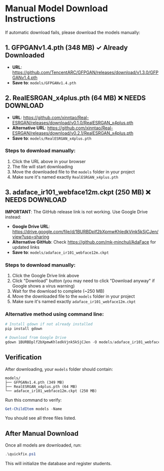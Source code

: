 # Manual Model Download Instructions

If automatic download fails, please download the models manually:

## 1. GFPGANv1.4.pth (348 MB) ✓ Already Downloaded

- **URL**: https://github.com/TencentARC/GFPGAN/releases/download/v1.3.0/GFPGANv1.4.pth
- **Save to**: `models/GFPGANv1.4.pth`

## 2. RealESRGAN_x4plus.pth (64 MB) ❌ NEEDS DOWNLOAD

- **URL**: https://github.com/xinntao/Real-ESRGAN/releases/download/v0.1.0/RealESRGAN_x4plus.pth
- **Alternative URL**: https://github.com/xinntao/Real-ESRGAN/releases/download/v0.2.1/RealESRGAN_x4plus.pth
- **Save to**: `models/RealESRGAN_x4plus.pth`

### Steps to download manually:

1. Click the URL above in your browser
2. The file will start downloading
3. Move the downloaded file to the `models` folder in your project
4. Make sure it's named exactly `RealESRGAN_x4plus.pth`

## 3. adaface_ir101_webface12m.ckpt (250 MB) ❌ NEEDS DOWNLOAD

**IMPORTANT**: The GitHub release link is not working. Use Google Drive instead:

- **Google Drive URL**: https://drive.google.com/file/d/1BURBDplf2bXpmwKhledkVjnk5kSjCJen/view?usp=sharing
- **Alternative GitHub**: Check https://github.com/mk-minchul/AdaFace for updated links
- **Save to**: `models/adaface_ir101_webface12m.ckpt`

### Steps to download manually:

1. Click the Google Drive link above
2. Click "Download" button (you may need to click "Download anyway" if Google shows a virus warning)
3. Wait for the download to complete (~250 MB)
4. Move the downloaded file to the `models` folder in your project
5. Make sure it's named exactly `adaface_ir101_webface12m.ckpt`

### Alternative method using command line:

```powershell
# Install gdown if not already installed
pip install gdown

# Download from Google Drive
gdown 1BURBDplf2bXpmwKhledkVjnk5kSjCJen -O models/adaface_ir101_webface12m.ckpt
```

## Verification

After downloading, your `models` folder should contain:

```
models/
├── GFPGANv1.4.pth (349 MB)
├── RealESRGAN_x4plus.pth (64 MB)
└── adaface_ir101_webface12m.ckpt (250 MB)
```

Run this command to verify:

```powershell
Get-ChildItem models -Name
```

You should see all three files listed.

## After Manual Download

Once all models are downloaded, run:

```powershell
.\quickfix.ps1
```

This will initialize the database and register students.
